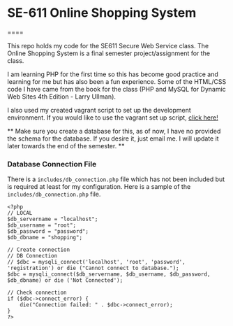 # SE-611 Online Shopping System
====

This repo holds my code for the SE611 Secure Web Service class. The Online Shopping System is a final semester project/assignment for the class.

I am learning PHP for the first time so this has become good practice and learning for me but has also been a fun experience. Some of the HTML/CSS code I have came from the book for the class (PHP and MySQL for Dynamic Web Sites 4th Edition - Larry Ullman).

I also used my created vagrant script to set up the development environment. If you would like to use the vagrant set up script, [click here!](https://github.com/reidcooper/BasicVagrantLAMPSetup)

** Make sure you create a database for this, as of now, I have no provided the schema for the database. If you desire it, just email me. I will update it later towards the end of the semester. **

### Database Connection File

There is a `includes/db_connection.php` file which has not been included but is required at least for my configuration. Here is a sample of the `includes/db_connection.php` file.

```
<?php
// LOCAL
$db_servername = "localhost";
$db_username = "root";
$db_password = "password";
$db_dbname = "shopping";

// Create connection
// DB Connection
// $dbc = mysqli_connect('localhost', 'root', 'password', 'registration') or die ("Cannot connect to database.");
$dbc = mysqli_connect($db_servername, $db_username, $db_password, $db_dbname) or die ('Not Connected');

// Check connection
if ($dbc->connect_error) {
    die("Connection failed: " . $dbc->connect_error);
}
?>
```